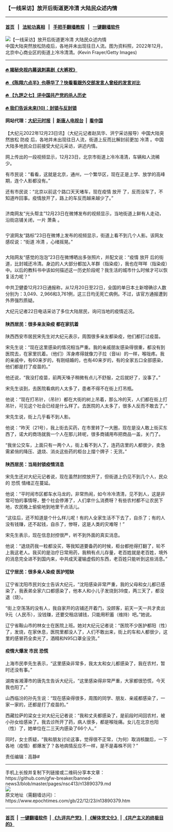 ### 【一线采访】放开后街道更冷清 大陆民众述内情
------------------------

#### [首页](https://github.com/gfw-breaker/banned-news3/blob/master/README.md) &nbsp;&nbsp;|&nbsp;&nbsp; [法轮功真相](https://github.com/begood0513/basic/blob/master/README.md)  &nbsp;&nbsp;|&nbsp;&nbsp; [手把手翻墙教程](https://github.com/gfw-breaker/guides/wiki)  &nbsp;&nbsp;|&nbsp;&nbsp; [一键翻墙软件](https://github.com/gfw-breaker/nogfw/blob/master/README.md)  



<div><img alt="【一线采访】放开后街道更冷清 大陆民众述内情" class="attachment-djy_600_400 size-djy_600_400 wp-post-image" src="https://i.epochtimes.com/assets/uploads/2022/12/id13890647-GettyImages-1447143804-600x400.jpg"/>
<div class="caption">
 中国大陆突然放松防疫后，各地并未出现往日人流。图为资料照，2022年12月，北京中心商业区的街道上冷冷清清。(Kevin Frayer/Getty Images)
</div></div><hr/>

#### [ 🔥  揭秘央视内幕讽刺喜剧《大裤衩》](http://45.63.98.24:10000/videos/res1/news/../../res/big-shorts/index.html?202212240440)

#### [ 🔥  《陈翔六点半》也辱华了？快看看跟外交部发言人曾经的发言对比](http://45.63.98.24:10000/videos/res1/news/cx.html?202212240440)

#### [ 🔥  【九評之七】评中国共产党的杀人历史](http://45.63.98.24:10000/videos/res1/news/../../res/jiuping/index.html?202212240440)

#### [ 🔥  我们告诉未来(10)：封锁与反封锁](http://45.63.98.24:10000/videos/res1/news/../../res2/future/index.html?202212240440)

#### 网站代理：[大纪元时报](http://45.63.98.24:85/gb/?202212240440) &nbsp;|&nbsp; [新唐人电视台](http://45.63.98.24:8808/gb/?202212240440) &nbsp;|&nbsp; [看中国](http://45.63.98.24:8300/?202212240440)

<div><p>
 【大纪元2022年12月23日讯】（大纪元记者赵凤华、洪宁采访报导）中国大陆突然放松
 <ok href="https://www.epochtimes.com/gb/tag/%E9%98%B2%E7%96%AB.html">
  防疫
 </ok>
 后，各地并未出现往日人流，街道上反而比解封前更加
 <ok href="https://www.epochtimes.com/gb/tag/%E5%86%B7%E6%B8%85.html">
  冷清
 </ok>
 。中国大陆多地民众日前接受大纪元采访，讲述内情。
</p>
<p>
</p>
<p>
 网上传出的一段视频显示，12月23日，北京市街道上冷冷凊清，车辆和人流稀少。
</p>
<p>
 有市民说：“看看，这就是北京，通州，一个繁华区，现在正是上学、放学的高峰期，连个人影都没有。”
</p>
<p>
 还有市民说：“北京以前这个路口天天堵车，现在疫情
 <ok href="https://www.epochtimes.com/gb/tag/%E6%94%BE%E5%BC%80.html">
  放开
 </ok>
 了，反而没车了，不知道咋回事。疫情放开了，路上的车反而越来越少了。”
</p>
<p>
 <ok href="https://i.epochtimes.com/assets/uploads/2022/12/id13890453-1c4e5cb3768c32370f846c3aaaf2811e.png">
  <img alt="" class="size-large wp-image-13890453 aligncenter" src="https://i.epochtimes.com/assets/uploads/2022/12/id13890453-1c4e5cb3768c32370f846c3aaaf2811e-600x429.png"/>
 </ok>
</p>
<p>
 济南网友“光头帮主”12月23日在微博发布的视频显示，当地街道上鲜有人走动，沿街店铺关闭，一片
 <ok href="https://www.epochtimes.com/gb/tag/%E8%90%A7%E6%9D%A1.html">
  萧条
 </ok>
 。
</p>
<p>
 <ok href="https://i.epochtimes.com/assets/uploads/2022/12/id13890454-1e4bffff141695f0327c8c4fde7383d4.png">
  <img alt="" class="aligncenter size-large wp-image-13890454" src="https://i.epochtimes.com/assets/uploads/2022/12/id13890454-1e4bffff141695f0327c8c4fde7383d4-600x376.png"/>
 </ok>
</p>
<p>
 宁波网友“路标”23日在微博上发布的视频显示，街道上看不到几个人影。该网友感叹说：“街道
 <ok href="https://www.epochtimes.com/gb/tag/%E5%86%B7%E6%B8%85.html">
  冷清
 </ok>
 ，心绪摇晃。”
</p>
<p>
 <ok href="https://i.epochtimes.com/assets/uploads/2022/12/id13890455-bb6dadd40e790fb7eac3f30225108816.png">
  <img alt="" class="size-large wp-image-13890455 aligncenter" src="https://i.epochtimes.com/assets/uploads/2022/12/id13890455-bb6dadd40e790fb7eac3f30225108816-600x239.png"/>
 </ok>
</p>
<p>
 大陆网友“感觉的泡泡”23日在微博晒出多张照片，并配文说：“疫情
 <ok href="https://www.epochtimes.com/gb/tag/%E6%94%BE%E5%BC%80.html">
  放开
 </ok>
 后的街道，比封城还冷清。身边的人大部分都加入羊群（指染疫），我也在咩咩（指染疫）中。以后的教科书中该如何描述这一历史阶段呢？我生活的城市什么时候才可以恢复活力呢？”
</p>
<p>
 中共卫健委12月23日通报称，从12月20日至22日，全国的单日本土新增确诊人数分别为：3,049、2,966和3,761例，这三日均无死亡病例。不过，该官方通报遭到外界强烈质疑。
</p>
<p>
 大纪元记者22日电话采访了多位大陆居民，询问当地的疫情近况。
</p>
<h4>
 陕西居民：很多亲友染疫 都在家抗着
</h4>
<p>
 陕西西安市居民宋先生对大纪元表示，周围很多亲友都染疫，他们都打过疫苗。
</p>
<p>
 宋先生说：“现在这里感染的情况相当严重。我的亲戚朋友感染得很重，都没有到医院去，在家里抗着。（他们）浑身疼得就像刀子拉（音lá）的一样，喉咙疼。我的亲戚中，有60来岁的，有刚结婚的，也有40来岁的，有的全家五口全部感染，他们都是打了疫苗的。”
</p>
<p>
 他还说，“我没打疫苗，前两天嗓子稍微有点儿不舒服，之后就好了，没事了。”
</p>
<p>
 宋先生谈到，去医院看病的人太多了，患者不得不在街上打吊瓶。
</p>
<p>
 他说：“现在打吊针，（吊针）都在大街的树上吊着，那么冷的天，人们都在街上打吊针，可见这个社会已经是什么样了。去医院的人太多了，很多人反而不敢去了。”
</p>
<p>
 宋先生说，街上几乎看不到人影。
</p>
<p>
 他说：“昨天（21号），我上街去买药，在市里转了一大圈，现在是没人敢上街买东西了，诺大的商场就我一个人在那儿转呢，很多商铺用布把商品一盖，关门了。
</p>
<p>
 “我坐公交车，上面只有一两个人，街上看不到人了，连药店里的人都很少，卖急需紧俏的降压、退烧、消炎这些药的柜台上摆个牌子：无货。”
</p>
<h4>
 陕西居民：当局封锁疫情消息
</h4>
<p>
 宋先生还对大纪元记者说，现在虽然封控放开了，但街道上仍见不到几个人，民众的
 <ok href="https://www.epochtimes.com/gb/tag/%E6%81%90%E6%85%8C.html">
  恐慌
 </ok>
 情绪正在蔓延。
</p>
<p>
 他说：“平时闹市区都车水马龙的，非常热闹，如今冷冷清清，见不到人，这是非常可怕的事情呀，整个社会停滞了，人们拿什么消费呀？有些农村都不让农民下地，农民晚上偷偷地到地里干点活儿。
</p>
<p>
 “这往后，还不知道是个什么样儿呢！有的人全家生活不下去了，自杀了；有的人没有钱赚，还不起钱，自杀了，惨呀，这是人类的灾难呀！”
</p>
<p>
 宋先生表示，现在信息封控很严，听不到外面的真实消息。
</p>
<p>
 他说：“退烧药我一粒都没买，等我知道要备药的时候，柜台都抢得打翻了，轮不上我这老人。我买的是治疗日常用药，我稍有点儿存量，老百姓就是老百姓，境外的消息完全进不到国内来，中共成天灌输虚假的东西，老百姓只能听到这些消息。”
</p>
<h4>
 辽宁居民：很多亲人染疫 医护短缺
</h4>
<p>
 辽宁省沈阳市民刘女士告诉大纪元，“沈阳感染非常严重，我的父母和女儿都已感染了，我表弟全家六口都感染了，他本人和小儿子发烧到39度，两三天了，都没退（烧）。
</p>
<p>
 “街上空荡荡的没有人，我自家开的店铺还开着门，没顾客，前天一天一共才卖出9元（人民币），没钱赚，还要交租店铺钱，只能用积蓄（维持）吧。”她说。
</p>
<p>
 辽宁省鞍山市的林女士在医院上班。她对大纪元记者说：“医院不少医护都阳（性）了，发烧，在家休息，医院里都没人了，人们不敢出来，街上的车和人都很少，这里的感冒药全卖光了，酒精和N95口罩全没货。”
</p>
<h4>
 疫情大爆发 市民
 <ok href="https://www.epochtimes.com/gb/tag/%E6%81%90%E6%85%8C.html">
  恐慌
 </ok>
</h4>
<p>
 上海市民李先生表示，“这里感染非常多，我太太和女儿都感染了，我在农村，暂时还没有事。”
</p>
<p>
 湖南省湘潭市的唐先生告诉大纪元，“这里感染得非常严重，大家都很恐慌，今天我也阳了。”
</p>
<p>
 山西临汾的孙先生说：“现在感染得很多，周围的同学、朋友、亲戚都感染了，一家一家的，还都是打了疫苗的。”
</p>
<p>
 西藏拉萨的梁女士对大纪元记者说：“我和丈夫都感染了，是前段时间回农村，被小孙女给感染了。我去诊所开了药，病人很多，都是喉咙痛。女儿在北京也阳（性）了，她单位在二三天内感染了66个人。”
</p>
<p>
 同时，女士质疑，“我和朋友讨论这事，觉得很不正常，（为何）取消核酸后，一下各地（疫情）都爆发了？各地病情反应不一样，是不是毒株不同？”
</p>
<p>
 责任编辑：高静#
</p>
</div>
<hr/>
手机上长按并复制下列链接或二维码分享本文章：<br/>
https://github.com/gfw-breaker/banned-news3/blob/master/pages/nsc413/n13890379.md <br/>
<a href='https://github.com/gfw-breaker/banned-news3/blob/master/pages/nsc413/n13890379.md'><img src='https://github.com/gfw-breaker/banned-news3/blob/master/pages/nsc413/n13890379.md.png'/></a> <br/>
原文地址（需翻墙访问）：https://www.epochtimes.com/gb/22/12/23/n13890379.htm


------------------------
#### [首页](https://github.com/gfw-breaker/banned-news3/blob/master/README.md) &nbsp;|&nbsp; [一键翻墙软件](https://github.com/gfw-breaker/nogfw/blob/master/README.md) &nbsp;| [《九评共产党》](https://github.com/gfw-breaker/9ping.md/blob/master/README.md#九评之一评共产党是什么) | [《解体党文化》](https://github.com/gfw-breaker/jtdwh.md/blob/master/README.md) | [《共产主义的终极目的》](https://github.com/gfw-breaker/gczydzjmd.md/blob/master/README.md)


<img src='http://gfw-breaker.win/banned-news3/pages/nsc413/n13890379.md' width='0px' height='0px'/>